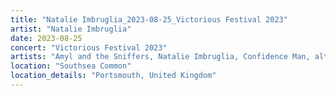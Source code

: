 ```yaml
---
title: "Natalie Imbruglia_2023-08-25_Victorious Festival 2023"
artist: "Natalie Imbruglia"
date: 2023-08-25
concert: "Victorious Festival 2023"
artists: "Amyl and the Sniffers, Natalie Imbruglia, Confidence Man, alt-J, Olly Murs, Will Young, Blossoms, beabadoobee, Corinne Bailey Rae, Scouting for Girls, Annie Mac, Jack Savoretti"
location: "Southsea Common"
location_details: "Portsmouth, United Kingdom"
---
```

